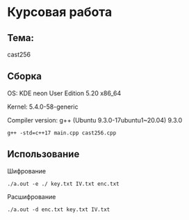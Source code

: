 # Курсовая работа
## Тема: 
cast256
## Сборка

OS: KDE neon User Edition 5.20 x86_64

Kernel: 5.4.0-58-generic

Compiler version: g++ (Ubuntu 9.3.0-17ubuntu1~20.04) 9.3.0

```
g++ -std=c++17 main.cpp cast256.cpp
```

## Использование

Шифрование

```
./a.out -e ./ key.txt IV.txt enc.txt
```

Расшифрование

```
./a.out -d enc.txt key.txt IV.txt
```
